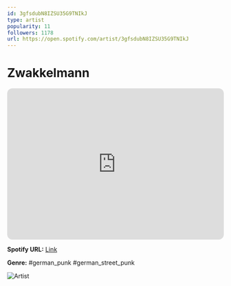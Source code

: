 ```yaml
---
id: 3gfsdubN8IZSU35G9TNIkJ
type: artist
popularity: 11
followers: 1178
url: https://open.spotify.com/artist/3gfsdubN8IZSU35G9TNIkJ
---
```

# Zwakkelmann

<iframe style="border-radius:12px" src="https://open.spotify.com/embed/artist/3gfsdubN8IZSU35G9TNIkJ" width="100%" height="352" frameBorder="0" allowfullscreen="" allow="autoplay; clipboard-write; encrypted-media; fullscreen; picture-in-picture" loading="lazy"></iframe>

**Spotify URL:** [Link](https://open.spotify.com/artist/3gfsdubN8IZSU35G9TNIkJ)

**Genre:**  #german_punk #german_street_punk

![Artist](https://i.scdn.co/image/ab6761610000e5ebf53558c8fb75bf0aad52465e)
